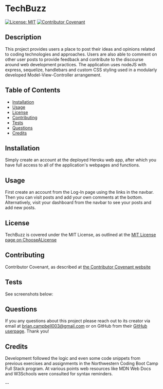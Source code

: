 
# TechBuzz

[![License: MIT](https://img.shields.io/badge/License-MIT-yellow.svg)](https://opensource.org/licenses/MIT)
[![Contributor Covenant](https://img.shields.io/badge/Contributor%20Covenant-2.1-4baaaa.svg)](code_of_conduct.md)

## Description

This project provides users a place to post their ideas and opinions related to coding technologies and approaches. Users are also able to comment on other user posts to provide feedback and contribute to the discourse around web development practices. The application uses nodeJS with express, sequelize, handlebars and custom CSS styling used in a modularly developed Model-View-Controller arrangement.

## Table of Contents

- [Installation](#installation)
- [Usage](#usage)
- [License](#license)
- [Contributing](#contributing)
- [Tests](#tests)
- [Questions](#questions)
- [Credits](#credits)


## Installation

Simply create an account at the deployed Heroku web app, after which you have full access to all of the application's webpages and functions.

## Usage

First create an account from the Log-In page using the links in the navbar. Then you can visit posts and add your own comments at the bottom. Alternatively, visit your dashboard from the navbar to see your posts and add new posts.

## License

TechBuzz is covered under the MIT License, as outlined at the [MIT License page on ChooseALicense](https://choosealicense.com/licenses/mit/)

## Contributing

Contributor Covenant, as described at [the Contributor Covenant website](https://www.contributor-covenant.org/)

## Tests

See screenshots below:

## Questions

If you any questions about this project please reach out to its creator via email at brian.campbell003@gmail.com or on GitHub from their [GitHub userpage](https://www.github.com/briancampbell003). Thank you!

## Credits

Development followed the logic and even some code snippets from previous exercises and assignments in the Northwestern Coding Boot Camp Full Stack program. At various points web resources like MDN Web Docs and W3Schools were consulted for syntax reminders.

--
        